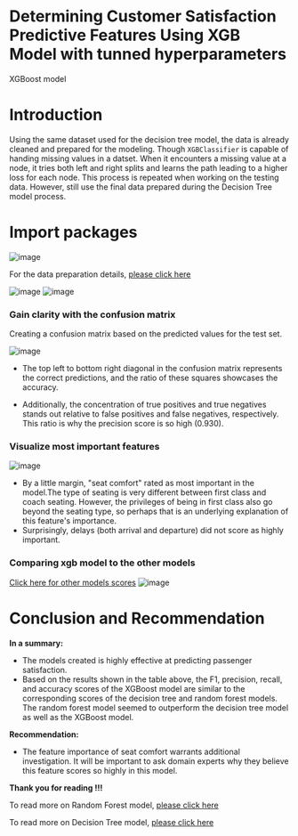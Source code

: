 # Determining Customer Satisfaction Predictive Features Using XGB Model with tunned hyperparameters
XGBoost model

# Introduction
Using the same dataset used for the decision tree model, the data is already cleaned and prepared for the modeling. Though `XGBClassifier` is capable of handing missing values in a datset. When it encounters a missing value at a node, it tries both left and right splits and learns the path leading to a higher loss for each node. This process is repeated when working on the testing data.
However, still use the final data prepared during the Decision Tree model process. 

# Import packages

![image](https://github.com/user-attachments/assets/63608905-5d80-4868-be41-0351fd9c73e4)

For the data preparation details, [please click here](https://github.com/OTQUEEN/Constructing-and-Evaluating-a-Model-to-Predict-Customer-Satisfaction-?tab=readme-ov-file#data-exploration-data-cleaning-and-model-preparation)

![image](https://github.com/user-attachments/assets/2b2741c1-1037-4fd4-a43d-837aab795380)
![image](https://github.com/user-attachments/assets/369299c3-d2c2-4a66-8ea4-475f86c76b6c)

### Gain clarity with the confusion matrix
Creating a confusion matrix based on the predicted values for the test set.

![image](https://github.com/user-attachments/assets/939750eb-2a42-42c6-806a-a907599841dd)
* The top left to bottom right diagonal in the confusion matrix represents the correct predictions, and the ratio of these squares showcases the accuracy.

* Additionally, the concentration of true positives and true negatives stands out relative to false positives and false negatives, respectively. This ratio is why the precision score is so high (0.930).

### Visualize most important features
![image](https://github.com/user-attachments/assets/bdbd6300-abe3-4ed0-a033-3b2986164337)

* By a little margin, "seat comfort" rated as most important in the model.The type of seating is very different between first class and coach seating.
  However, the privileges of being in first class also go beyond the seating type, so perhaps that is an underlying explanation of this feature's importance.
* Surprisingly, delays (both arrival and departure) did not score as highly important.

### Comparing xgb model to the other models
[Click here for other models scores](https://github.com/OTQUEEN/Using-A-Random-Forest-Model--Evaluate-and-Determining-Predictive-Variables-In-Customer-Satisfaction?tab=readme-ov-file#comparing-the-tuned-decision-tree-model-to-the-tuned-random-forest-model-for-the-best-performing-model)
![image](https://github.com/user-attachments/assets/5d526929-afc0-497f-b052-189274dc16ac)

# Conclusion and Recommendation

**In a summary:**
* The models created is highly effective at predicting passenger satisfaction.
* Based on the results shown in the table above, the F1, precision, recall, and accuracy scores of the XGBoost model are similar to the corresponding scores of the decision tree and random forest models.
  The random forest model seemed to outperform the decision tree model as well as the XGBoost model. 

**Recommendation:**
* The feature importance of seat comfort warrants additional investigation. It will be important to ask domain experts why they believe this feature scores so highly in this model.


**Thank you for reading !!!**

To read more on Random Forest model, [please click here](https://github.com/OTQUEEN/Using-A-Random-Forest-Model--Evaluate-and-Determining-Predictive-Variables-In-Customer-Satisfaction)

To read more on Decision Tree model, [please click here](https://github.com/OTQUEEN/Constructing-and-Evaluating-a-Model-to-Predict-Customer-Satisfaction-)








